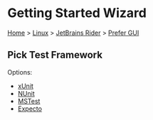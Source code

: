 # Getting Started Wizard

[Home](/docs/wiz/readme.md) > [Linux](Linux.md) > [JetBrains Rider](Linux_Rider.md) > [Prefer GUI](Linux_Rider_Gui.md)

## Pick Test Framework

Options:
 * [xUnit](Linux_Rider_Gui_xUnit.md)
 * [NUnit](Linux_Rider_Gui_NUnit.md)
 * [MSTest](Linux_Rider_Gui_MSTest.md)
 * [Expecto](Linux_Rider_Gui_Expecto.md)
